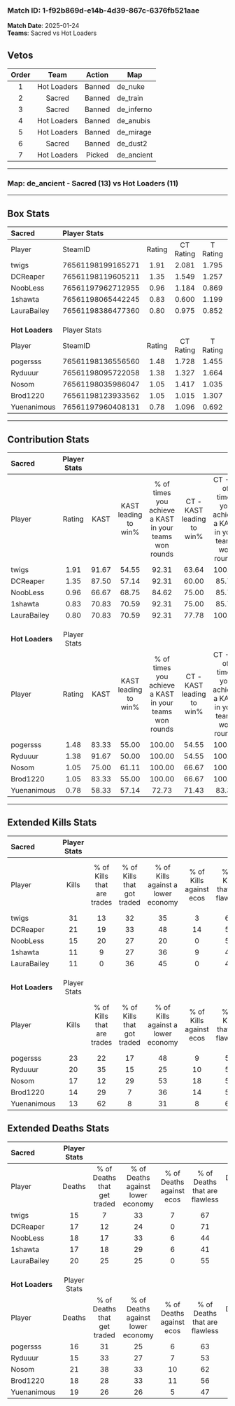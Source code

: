 ### Match ID: 1-f92b869d-e14b-4d39-867c-6376fb521aae  
**Match Date**: 2025-01-24  
**Teams**: Sacred vs Hot Loaders  

## Vetos  

| Order | Team | Action | Map |
| :---: | :--: | :----: | --- |
| 1 | Hot Loaders | Banned | de_nuke |
| 2 | Sacred | Banned | de_train |
| 3 | Sacred | Banned | de_inferno |
| 4 | Hot Loaders | Banned | de_anubis |
| 5 | Hot Loaders | Banned | de_mirage |
| 6 | Sacred | Banned | de_dust2 |
| 7 | Hot Loaders | Picked | de_ancient |

---  

### **Map**: de_ancient - Sacred (13) vs Hot Loaders (11)  
---  

## Box Stats  

| **Sacred**      | Player Stats      |        |           |          |       |       |       |         |        |      |     |
| :- | :- | :-: | :-: | :-: | :-: | :-: | :-: | :-: | :-: | :-: | :-: |
| Player          | SteamID           | Rating | CT Rating | T Rating | KAST  |  ADR  | Kills | Assists | Deaths | K/D  | HS% |
| twigs           | 76561198199165271 |  1.91  |   2.081   |  1.795   | 91.67 | 120.0 |  31   |    4    |   15   | 2.07 | 51  |
| DCReaper        | 76561198119605211 |  1.35  |   1.549   |  1.257   | 87.50 | 78.2  |  21   |    5    |   17   | 1.24 | 38  |
| NoobLess        | 76561197962712955 |  0.96  |   1.184   |  0.869   | 66.67 | 74.4  |  15   |    8    |   18   | 0.83 | 40  |
| 1shawta         | 76561198065442245 |  0.83  |   0.600   |  1.199   | 70.83 | 67.1  |  11   |    5    |   17   | 0.65 | 90  |
| LauraBailey     | 76561198386477360 |  0.80  |   0.975   |  0.852   | 70.83 | 74.9  |  11   |    7    |   20   | 0.55 | 54  |
|                 |                   |        |           |          |       |       |       |         |        |      |     |
|                 |                   |        |           |          |       |       |       |         |        |      |     |
|                 |                   |        |           |          |       |       |       |         |        |      |     |
| **Hot Loaders** | Player Stats      |        |           |          |       |       |       |         |        |      |     |
| Player          | SteamID           | Rating | CT Rating | T Rating | KAST  |  ADR  | Kills | Assists | Deaths | K/D  | HS% |
| pogersss        | 76561198136556560 |  1.48  |   1.728   |  1.455   | 83.33 | 94.0  |  23   |    8    |   16   | 1.44 | 60  |
| Ryduuur         | 76561198095722058 |  1.38  |   1.327   |  1.664   | 91.67 | 75.1  |  20   |    5    |   15   | 1.33 | 50  |
| Nosom           | 76561198035986047 |  1.05  |   1.417   |  1.035   | 75.00 | 85.1  |  17   |    5    |   21   | 0.81 | 76  |
| Brod1220        | 76561198123933562 |  1.05  |   1.015   |  1.307   | 83.33 | 73.1  |  14   |   10    |   18   | 0.78 | 28  |
| Yuenanimous     | 76561197960408131 |  0.78  |   1.096   |  0.692   | 58.33 | 72.8  |  13   |    4    |   19   | 0.68 | 46  |
---  

## Contribution Stats  

| **Sacred**      | Player Stats |       |                      |                                                        |                           |                                                             |                          |                                                            |
| :- | :-: | :-: | :-: | :-: | :-: | :-: | :-: | :-: |
| Player          |    Rating    | KAST  | KAST leading to win% | % of times you achieve a KAST in your teams won rounds | CT - KAST leading to win% | CT - % of times you achieve a KAST in your teams won rounds | T - KAST leading to win% | T - % of times you achieve a KAST in your teams won rounds |
| twigs           |     1.91     | 91.67 |        54.55         |                         92.31                          |           63.64           |                           100.00                            |          45.45           |                           83.33                            |
| DCReaper        |     1.35     | 87.50 |        57.14         |                         92.31                          |           60.00           |                            85.71                            |          54.55           |                           100.00                           |
| NoobLess        |     0.96     | 66.67 |        68.75         |                         84.62                          |           75.00           |                            85.71                            |          62.50           |                           83.33                            |
| 1shawta         |     0.83     | 70.83 |        70.59         |                         92.31                          |           75.00           |                            85.71                            |          66.67           |                           100.00                           |
| LauraBailey     |     0.80     | 70.83 |        70.59         |                         92.31                          |           77.78           |                           100.00                            |          62.50           |                           83.33                            |
|                 |              |       |                      |                                                        |                           |                                                             |                          |                                                            |
|                 |              |       |                      |                                                        |                           |                                                             |                          |                                                            |
|                 |              |       |                      |                                                        |                           |                                                             |                          |                                                            |
| **Hot Loaders** | Player Stats |       |                      |                                                        |                           |                                                             |                          |                                                            |
| Player          |    Rating    | KAST  | KAST leading to win% | % of times you achieve a KAST in your teams won rounds | CT - KAST leading to win% | CT - % of times you achieve a KAST in your teams won rounds | T - KAST leading to win% | T - % of times you achieve a KAST in your teams won rounds |
| pogersss        |     1.48     | 83.33 |        55.00         |                         100.00                         |           54.55           |                           100.00                            |          55.56           |                           100.00                           |
| Ryduuur         |     1.38     | 91.67 |        50.00         |                         100.00                         |           54.55           |                           100.00                            |          45.45           |                           100.00                           |
| Nosom           |     1.05     | 75.00 |        61.11         |                         100.00                         |           66.67           |                           100.00                            |          55.56           |                           100.00                           |
| Brod1220        |     1.05     | 83.33 |        55.00         |                         100.00                         |           66.67           |                           100.00                            |          45.45           |                           100.00                           |
| Yuenanimous     |     0.78     | 58.33 |        57.14         |                         72.73                          |           71.43           |                            83.33                            |          42.86           |                           60.00                            |
---  

## Extended Kills Stats  

| **Sacred**      | Player Stats |                            |                            |                                    |                         |                              |                                 |                                       |                    |           |
| :- | :-: | :-: | :-: | :-: | :-: | :-: | :-: | :-: | :-: | :-: |
| Player          |    Kills     | % of Kills that are trades | % of Kills that got traded | % of Kills against a lower economy | % of Kills against ecos | % of Kills that are flawless | % of Kills that are close duels | % of Kills that are assisted by flash | Pistol Round Kills | AWP Kills |
| twigs           |      31      |             13             |             32             |                 35                 |            3            |              65              |               10                |                   0                   |         1          |     1     |
| DCReaper        |      21      |             19             |             33             |                 48                 |           14            |              57              |                5                |                   0                   |         2          |     7     |
| NoobLess        |      15      |             20             |             27             |                 20                 |            0            |              53              |                0                |                   7                   |         4          |     0     |
| 1shawta         |      11      |             9              |             27             |                 36                 |            9            |              45              |                9                |                   9                   |         0          |     0     |
| LauraBailey     |      11      |             0              |             36             |                 45                 |            0            |              45              |               18                |                   9                   |         0          |     0     |
|                 |              |                            |                            |                                    |                         |                              |                                 |                                       |                    |           |
|                 |              |                            |                            |                                    |                         |                              |                                 |                                       |                    |           |
|                 |              |                            |                            |                                    |                         |                              |                                 |                                       |                    |           |
| **Hot Loaders** | Player Stats |                            |                            |                                    |                         |                              |                                 |                                       |                    |           |
| Player          |    Kills     | % of Kills that are trades | % of Kills that got traded | % of Kills against a lower economy | % of Kills against ecos | % of Kills that are flawless | % of Kills that are close duels | % of Kills that are assisted by flash | Pistol Round Kills | AWP Kills |
| pogersss        |      23      |             22             |             17             |                 48                 |            9            |              52              |                9                |                   0                   |         1          |     0     |
| Ryduuur         |      20      |             35             |             15             |                 25                 |           10            |              50              |               10                |                   0                   |         0          |     4     |
| Nosom           |      17      |             12             |             29             |                 53                 |           18            |              59              |                6                |                   0                   |         2          |     0     |
| Brod1220        |      14      |             29             |             7              |                 36                 |           14            |              57              |                0                |                   0                   |         1          |     0     |
| Yuenanimous     |      13      |             62             |             8              |                 31                 |            8            |              62              |                8                |                   8                   |         3          |     1     |
## Extended Deaths Stats  

| **Sacred**      | Player Stats |                             |                                   |                          |                               |                            |                           |               |
| :- | :-: | :-: | :-: | :-: | :-: | :-: | :-: | :-: |
| Player          |    Deaths    | % of Deaths that get traded | % of Deaths against lower economy | % of Deaths against ecos | % of Deaths that are flawless | % of Deaths that are close | % of Deaths while blinded | Deaths to AWP |
| twigs           |      15      |              7              |                33                 |            7             |              67               |             0              |             0             |       0       |
| DCReaper        |      17      |             12              |                24                 |            0             |              71               |             0              |             6             |       1       |
| NoobLess        |      18      |             17              |                33                 |            6             |              44               |             11             |             0             |       1       |
| 1shawta         |      17      |             18              |                29                 |            6             |              41               |             0              |             0             |       0       |
| LauraBailey     |      20      |             25              |                25                 |            0             |              55               |             20             |             0             |       3       |
|                 |              |                             |                                   |                          |                               |                            |                           |               |
|                 |              |                             |                                   |                          |                               |                            |                           |               |
|                 |              |                             |                                   |                          |                               |                            |                           |               |
| **Hot Loaders** | Player Stats |                             |                                   |                          |                               |                            |                           |               |
| Player          |    Deaths    | % of Deaths that get traded | % of Deaths against lower economy | % of Deaths against ecos | % of Deaths that are flawless | % of Deaths that are close | % of Deaths while blinded | Deaths to AWP |
| pogersss        |      16      |             31              |                25                 |            6             |              63               |             0              |             6             |       2       |
| Ryduuur         |      15      |             33              |                27                 |            7             |              53               |             7              |             0             |       0       |
| Nosom           |      21      |             38              |                33                 |            10            |              62               |             5              |             5             |       4       |
| Brod1220        |      18      |             28              |                33                 |            11            |              56               |             6              |             6             |       1       |
| Yuenanimous     |      19      |             26              |                26                 |            5             |              47               |             21             |             0             |       1       |

